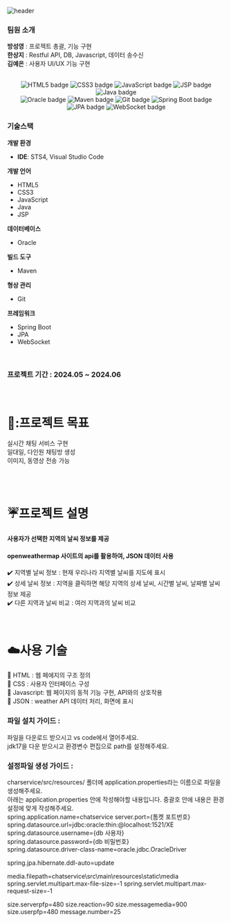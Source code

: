![header](https://capsule-render.vercel.app/api?type=waving&color=0:4682B4,100:AFEEEE&height=200&text=실시간%20채팅%20사이트&fontColor=000000&fontSize=40&width=700&fontAlignY=35)

### 팀원 소개 <br/>  
**방성영** : 프로젝트 총괄, 기능 구현 <br/>
**한상지** : Restful API, DB, Javascript, 데이터 송수신 <br/>
**김예은** : 사용자 UI/UX 기능 구현 <br/>

<br>

<div align="center">
    <img src="https://img.shields.io/badge/HTML5-0000CD?style=for-the-badge&logo=html5&logoColor=white&color=F16529" alt="HTML5 badge">
    <img src="https://img.shields.io/badge/CSS3-1572B6?style=for-the-badge&logo=css3&logoColor=white&color=264DE4" alt="CSS3 badge">
    <img src="https://img.shields.io/badge/JavaScript-F7DF1E?style=for-the-badge&logo=javascript&logoColor=000000&color=323330" alt="JavaScript badge">
    <img src="https://img.shields.io/badge/JSP-F7E03C?style=for-the-badge&logo=java&logoColor=white&color=323330" alt="JSP badge">
    <img src="https://img.shields.io/badge/Java-007396?style=for-the-badge&logo=java&logoColor=white&color=005B96" alt="Java badge"> <br>
    <img src="https://img.shields.io/badge/Oracle-F80000?style=for-the-badge&logo=Oracle&logoColor=white&color=000000" alt="Oracle badge">
    <img src="https://img.shields.io/badge/Maven-C71A36?style=for-the-badge&logo=apache-maven&logoColor=white&color=E1E1E1" alt="Maven badge">
    <img src="https://img.shields.io/badge/Git-F05032?style=for-the-badge&logo=git&logoColor=white&color=000000" alt="Git badge">
    <img src="https://img.shields.io/badge/Spring_Boot-6DB33F?style=for-the-badge&logo=spring-boot&logoColor=white&color=4A5B4D" alt="Spring Boot badge">
    <img src="https://img.shields.io/badge/JPA-007396?style=for-the-badge&logo=java&logoColor=white&color=F8C300" alt="JPA badge">
    <img src="https://img.shields.io/badge/WebSocket-000000?style=for-the-badge&logo=WebSocket&logoColor=white&color=4A4A4A" alt="WebSocket badge">
</div>

### 기술스택 <br/> 
**개발 환경**
- **IDE**: STS4, Visual Studio Code

**개발 언어**
- HTML5
- CSS3
- JavaScript
- Java
- JSP

**데이터베이스**
- Oracle

**빌드 도구**
- Maven

**형상 관리**
- Git

**프레임워크**
- Spring Boot
- JPA
- WebSocket



<br>

 



### 프로젝트 기간 : 2024.05 ~ 2024.06 <br/><br/><br/>  

 # 🏃:프로젝트 목표  
  실시간 채팅 서비스 구현  <br/>
일대일, 다인원 채팅방 생성  <br/>
    이미지, 동영상 전송 가능  <br/>
  <br/><br/><br/> 

 # :umbrella:프로젝트 설명  
 #### 사용자가 선택한 지역의 날씨 정보를 제공 <br/>
 #### openweathermap 사이트의 api를 활용하여, JSON 데이터 사용 <br/>   
 :heavy_check_mark:  지역별 날씨 정보 : 현재 우리나라 지역별 날씨를 지도에 표시  
 :heavy_check_mark:  상세 날씨 정보 : 지역을 클릭하면 해당 지역의 상세 날씨, 시간별 날씨, 날짜별 날씨 정보 제공  
 :heavy_check_mark:  다른 지역과 날씨 비교 : 여러 지역과의 날씨 비교 <br/><br/><br/> 
 
 # :cloud:사용 기술
 :small_blue_diamond:  HTML : 웹 페에지의 구조 정의 <br/>
 :small_blue_diamond:  CSS : 사용자 인터페이스 구성 <br/>
 :small_blue_diamond:  Javascript: 웹 페이지의 동적 기능 구현, API와의 상호작용 <br/>
 :small_blue_diamond:  JSON : weather API 데이터 처리, 화면에 표시 <br/>




### 파일 설치 가이드 : 
파일을 다운로드 받으시고 vs code에서 열어주세요. <br/>
jdk17을 다운 받으시고 환경변수 편집으로 path를 설정해주세요. <br/>

### 설정파일 생성 가이드 : 
charservice/src/resources/ 폴더에 application.properties라는 이름으로 파일을 생성해주세요. <br/>
아래는 application.properties 안에 작성해야할 내용입니다. 중괄호 안에 내용은 환경설정에 맞게 작성해주세요. <br/>
spring.application.name=chatservice server.port={톰켓 포트번호} <br/>
spring.datasource.url=jdbc:oracle:thin:@localhost:1521/XE <br/>
spring.datasource.username={db 사용자} <br/>
spring.datasource.password={db 비밀번호} <br/>
spring.datasource.driver-class-name=oracle.jdbc.OracleDriver <br/>

spring.jpa.hibernate.ddl-auto=update <br/>

media.filepath=chatservice\src\main\resources\static\media <br/>
spring.servlet.multipart.max-file-size=-1 spring.servlet.multipart.max-request-size=-1 <br/>

size.serverpfp=480 size.reaction=90 size.messagemedia=900 size.userpfp=480 message.number=25 <br/>
